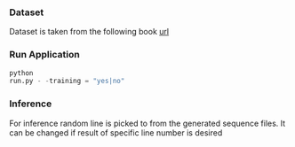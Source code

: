 ### Dataset

Dataset is taken from the following book [url](https://www.gutenberg.org/files/1497/1497-h/1497-h.htm)

### Run Application

```python
python
run.py - -training = "yes|no"
```

### Inference

For inference random line is picked to from the generated sequence files. It can be changed if result of specific line
number is desired
